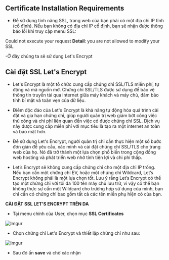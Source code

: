 ## Certificate Installation Requirements

- Để sử dụng tính năng SSL, trang web của bạn phải có một địa chỉ IP tĩnh (cố định). Nếu bạn không có địa chỉ IP cố định, bạn sẽ nhận được thông báo lỗi khi truy cập menu SSL:

Could not execute your request
**Detail**: you are not allowed to modify your SSL

-Ở đây chúng ta sẽ sử dụng Let's Encrypt

## Cài đặt SSL Let's Encrypt
- Let's Encrypt là một tổ chức cung cấp chứng chỉ SSL/TLS miễn phí, tự động và mã nguồn mở. Chứng chỉ SSL/TLS được sử dụng để bảo vệ thông tin truyền tải qua internet giữa máy khách và máy chủ, đảm bảo tính bí mật và toàn vẹn của dữ liệu.

- Điểm độc đáo của Let's Encrypt là khả năng tự động hóa quá trình cài đặt và gia hạn chứng chỉ, giúp người quản trị web giảm bớt công việc thủ công và chi phí liên quan đến việc có được chứng chỉ SSL. Dịch vụ này được cung cấp miễn phí với mục tiêu là tạo ra một internet an toàn và bảo mật hơn.

- Để sử dụng Let's Encrypt, người quản trị chỉ cần thực hiện một số bước đơn giản để yêu cầu, xác minh và cài đặt chứng chỉ SSL/TLS cho trang web của họ. Nó đã trở thành một lựa chọn phổ biến trong cộng đồng web hosting và phát triển web nhờ tính tiện lợi và chi phí thấp.

- Let’s Encrypt sẽ không cung cấp chứng chỉ cho một địa chỉ IP trống. Nếu bạn cần một chứng chỉ EV, hoặc một chứng chỉ Wildcard, Let’s Encrypt không phải là một lựa chọn tốt. Lưu ý rằng Let’s Encrypt có thể tạo một chứng chỉ với tối đa 100 tên máy chủ lưu trữ, vì vậy có thể bạn không thực sự cần một Wildcard cho trường hợp sử dụng của mình, bạn chỉ cần có chứng chỉ bao gồm tất cả các tên miền phụ hiện có của bạn.

**CÀI ĐẶT SSL LET'S ENCRYPT TRÊN DA**
- Tại menu chính của User, chọn mục **SSL Certificates**

![Imgur](https://i.imgur.com/dbHiHXc.png)

- Chọn chứng chỉ Let's Encrypt và thiết lập chứng chỉ như sau: 

![Imgur](https://i.imgur.com/qnF0BR7.png)

- Sau đó ấn **save** và chờ xác nhận 
